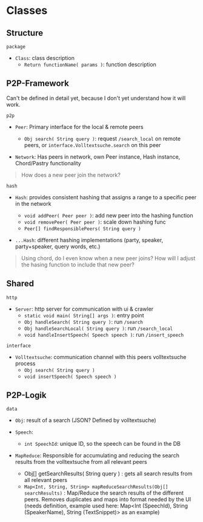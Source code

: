 # Classes

## Structure

`package`
- `Class`: class description
  - `Return functionName( params )`: function description

## P2P-Framework

Can't be defined in detail yet, because I don't yet understand how it will work.

`p2p`
- `Peer`: Primary interface for the local & remote peers
  - `Obj search( String query )`: request `/search_local` on remote peers, or
      `interface.Volltextsuche.search` on this peer

- `Network`: Has peers in network, own Peer instance, Hash instance,
    Chord/Pastry functionality

> How does a new peer join the network?

`hash`
- `Hash`: provides consistent hashing that assigns a range to a specific peer in the network
  - `void addPeer( Peer peer )`: add new peer into the hashing function
  - `void removePeer( Peer peer )`: scale down hashing func
  - `Peer[] findResponsiblePeers( String query )`

- `...Hash`: different hashing implementations (party, speaker, party+speaker,
    query words, etc.)

> Using chord, do I even know when a new peer joins? How will I adjust the
> hasing function to include that new peer?

## Shared

`http`
- `Server`: http server for communication with ui & crawler
  - `static void main( String[] args )`: entry point
  - `Obj handleSearch( String query )`: run `/search`
  - `Obj handleSearchLocal( String query )`: run `/search_local`
  - `void handleInsertSpeech( Speech speech )`: run `/insert_speech`

`interface`
- `Volltextsuche`: communication channel with this peers volltextsuche process
  - `Obj search( String query )`
  - `void insertSpeech( Speech speech )`

## P2P-Logik

`data`
- `Obj`: result of a search (JSON? Defined by volltextsuche)
- `Speech`:
  - `int SpeechId`: unique ID, so the speech can be found in the DB

- `MapReduce`: Responsible for accumulating and reducing the search results from the volltextsuche from all relevant peers
  - Obj[] getSearchResults( String query ) : gets all search results from all relevant peers
  - `Map<Int, String, String> mapReduceSearchResults(Obj[] searchResults)` : Map/Reduce the search results of the different peers. Removes duplicates and maps into format needed by the UI (needs definition, example used here: Map<Int (SpeechId), String (SpeakerName), String (TextSnippet)> as an example)
